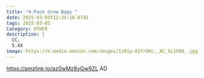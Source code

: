 ```yaml
---
title: "4-Pack Grow Bags "
date: 2025-03-03T12:35:16.674Z
tags: 2025-03-05
Category: OTHER
description: |
  CC,
  5.XX
image: https://m.media-amazon.com/images/I/81p-0Ifr9KL._AC_SL1500_.jpg
---
```

https://amzlink.to/az0wMz8yQw9ZL   AD